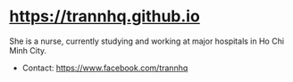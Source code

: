 # https://trannhq.github.io

She is a nurse, currently studying and working at major hospitals in Ho Chi Minh City.
- Contact: https://www.facebook.com/trannhq
